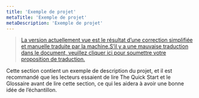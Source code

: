 ```yaml
---
title: 'Exemple de projet'
metaTitle: 'Exemple de projet'
metaDescription: 'Exemple de projet'
---
```


> [La version actuellement vue est le résultat d’une correction simplifiée et manuelle traduite par la machine.S’il y a une mauvaise traduction dans le document, veuillez cliquer ici pour soumettre votre proposition de traduction.](https://crwd.in/newbeclaptrap)

Cette section contient un exemple de description du projet, et il est recommandé que les lecteurs essaient de lire The Quick Start et le Glossaire avant de lire cette section, ce qui les aidera à avoir une bonne idée de l’échantillon.
